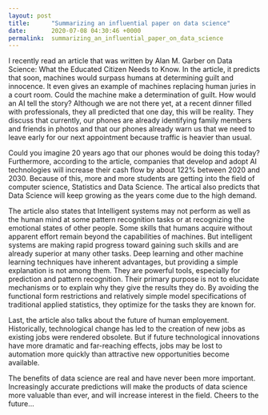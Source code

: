 ```yaml
---
layout: post
title:      "Summarizing an influential paper on data science"
date:       2020-07-08 04:30:46 +0000
permalink:  summarizing_an_influential_paper_on_data_science
---
```



I recently read an article that was written by Alan M. Garber on Data Science: What the Educated Citizen Needs to Know. In the article, it predicts that soon, machines would surpass humans at determining guilt and innocence. It even gives an example of machines replacing human juries in a court room. Could the machine make a determination of guilt. How would an AI tell the story? Although we are not there yet, at a recent dinner filled with professionals, they all predicted that one day, this will be reality. They discuss that currently, our phones are already identifying family members and friends in photos and that our phones already warn us that we need to leave early for our next appointment because traffic is heavier than usual. 

Could you imagine 20 years ago that our phones would be doing this today? Furthermore, according to the article, companies that develop and adopt AI technologies will increase their cash flow by about 122% between 2020 and 2030. Because of this, more and more students are getting into the field of computer science, Statistics and Data Science. The artical also predicts that Data Science will keep growing as the years come due to the high demand.

The article also states that Intelligent systems may not perform as well as the human mind at some pattern recognition tasks or at recognizing the emotional states of other people. Some skills that humans acquire without apparent effort remain beyond the capabilities of machines. But intelligent systems are making rapid progress toward gaining such skills and are already superior at many other tasks. Deep learning and other machine learning techniques have inherent advantages, but providing a simple explanation is not among them. They are powerful tools, especially for prediction and pattern recognition. Their primary purpose is not to elucidate mechanisms or to explain why they give the results they do. By avoiding the functional form restrictions and relatively simple model specifications of traditional applied statistics, they optimize for the tasks they are known for.

Last, the article also talks about the future of human employement. Historically, technological change has led to the creation of new jobs as existing jobs were rendered obsolete. But if future technological innovations have more dramatic and far-reaching effects, jobs may be lost to automation more quickly than attractive new opportunities become available. 

The benefits of data science are real and have never been more important. Increasingly accurate predictions will make the products of data science more valuable than ever, and will increase interest in the field. Cheers to the future...
